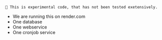 ```
🦺 This is experimental code, that has not been tested exetensively.
```

- We are running this on render.com
- One database
- One webservice
- One cronjob service
